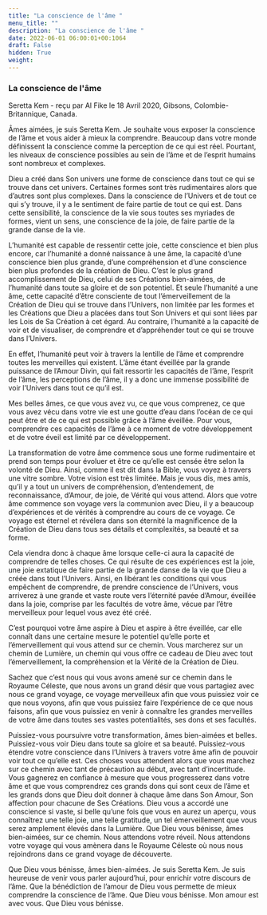 ```yaml
---
title: "La conscience de l'âme "
menu_title: ""
description: "La conscience de l'âme "
date: 2022-06-01 06:00:01+00:1064
draft: False
hidden: True
weight:
---
```

### La conscience de l'âme

Seretta Kem - reçu par Al Fike le 18 Avril 2020, Gibsons, Colombie-Britannique, Canada.

Âmes aimées, je suis Seretta Kem. Je souhaite vous exposer la conscience de l’âme et vous aider à mieux la comprendre. Beaucoup dans votre monde définissent la conscience comme la perception de ce qui est réel. Pourtant, les niveaux de conscience possibles au sein de l’âme et de l’esprit humains sont nombreux et complexes.

Dieu a créé dans Son univers une forme de conscience dans tout ce qui se trouve dans cet univers. Certaines formes sont très rudimentaires alors que d’autres sont plus complexes. Dans la conscience de l’Univers et de tout ce qui s’y trouve, il y a le sentiment de faire partie de tout ce qui est. Dans cette sensibilité, la conscience de la vie sous toutes ses myriades de formes, vient un sens, une conscience de la joie, de faire partie de la grande danse de la vie.

L’humanité est capable de ressentir cette joie, cette conscience et bien plus encore, car l’humanité a donné naissance à une âme, la capacité d’une conscience bien plus grande, d’une compréhension et d’une conscience bien plus profondes de la création de Dieu. C’est le plus grand accomplissement de Dieu, celui de ses Créations bien-aimées, de l’humanité dans toute sa gloire et de son potentiel. Et seule l’humanité a une âme, cette capacité d’être consciente de tout l’émerveillement de la Création de Dieu qui se trouve dans l’Univers, non limitée par les formes et les Créations que Dieu a placées dans tout Son Univers et qui sont liées par les Lois de Sa Création à cet égard. Au contraire, l’humanité a la capacité de voir et de visualiser, de comprendre et d’appréhender tout ce qui se trouve dans l’Univers.

En effet, l’humanité peut voir à travers la lentille de l’âme et comprendre toutes les merveilles qui existent. L’âme étant éveillée par la grande puissance de l’Amour Divin, qui fait ressortir les capacités de l’âme, l’esprit de l’âme, les perceptions de l’âme, il y a donc une immense possibilité de voir l’Univers dans tout ce qu’il est.

Mes belles âmes, ce que vous avez vu, ce que vous comprenez, ce que vous avez vécu dans votre vie est une goutte d’eau dans l’océan de ce qui peut être et de ce qui est possible grâce à l’âme éveillée. Pour vous, comprendre ces capacités de l’âme à ce moment de votre développement et de votre éveil est limité par ce développement.

La transformation de votre âme commence sous une forme rudimentaire et prend son temps pour évoluer et être ce qu’elle est censée être selon la volonté de Dieu. Ainsi, comme il est dit dans la Bible, vous voyez à travers une vitre sombre. Votre vision est très limitée. Mais je vous dis, mes amis, qu’il y a tout un univers de compréhension, d’entendement, de reconnaissance, d’Amour, de joie, de Vérité qui vous attend. Alors que votre âme commence son voyage vers la communion avec Dieu, il y a beaucoup d’expériences et de vérités à comprendre au cours de ce voyage. Ce voyage est éternel et révélera dans son éternité la magnificence de la Création de Dieu dans tous ses détails et complexités, sa beauté et sa forme.

Cela viendra donc à chaque âme lorsque celle-ci aura la capacité de comprendre de telles choses. Ce qui résulte de ces expériences est la joie, une joie extatique de faire partie de la grande danse de la vie que Dieu a créée dans tout l’Univers. Ainsi, en libérant les conditions qui vous empêchent de comprendre, de prendre conscience de l’Univers, vous arriverez à une grande et vaste route vers l’éternité pavée d’Amour, éveillée dans la joie, comprise par les facultés de votre âme, vécue par l’être merveilleux pour lequel vous avez été créé.

C’est pourquoi votre âme aspire à Dieu et aspire à être éveillée, car elle connaît dans une certaine mesure le potentiel qu’elle porte et l’émerveillement qui vous attend sur ce chemin. Vous marcherez sur un chemin de Lumière, un chemin qui vous offre ce cadeau de Dieu avec tout l’émerveillement, la compréhension et la Vérité de la Création de Dieu.

Sachez que c’est nous qui vous avons amené sur ce chemin dans le Royaume Céleste, que nous avons un grand désir que vous partagiez avec nous ce grand voyage, ce voyage merveilleux afin que vous puissiez voir ce que nous voyons, afin que vous puissiez faire l’expérience de ce que nous faisons, afin que vous puissiez en venir à connaître les grandes merveilles de votre âme dans toutes ses vastes potentialités, ses dons et ses facultés.

Puissiez-vous poursuivre votre transformation, âmes bien-aimées et belles. Puissiez-vous voir Dieu dans toute sa gloire et sa beauté. Puissiez-vous étendre votre conscience dans l’Univers à travers votre âme afin de pouvoir voir tout ce qu’elle est. Ces choses vous attendent alors que vous marchez sur ce chemin avec tant de précaution au début, avec tant d’incertitude. Vous gagnerez en confiance à mesure que vous progresserez dans votre âme et que vous comprendrez ces grands dons qui sont ceux de l’âme et les grands dons que Dieu doit donner à chaque âme dans Son Amour, Son affection pour chacune de Ses Créations.
Dieu vous a accordé une conscience si vaste, si belle qu’une fois que vous en aurez un aperçu, vous connaîtrez une telle joie, une telle gratitude, un tel émerveillement que vous serez amplement élevés dans la Lumière. Que Dieu vous bénisse, âmes bien-aimées, sur ce chemin. Nous attendons votre réveil. Nous attendons votre voyage qui vous amènera dans le Royaume Céleste où nous nous rejoindrons dans ce grand voyage de découverte.

Que Dieu vous bénisse, âmes bien-aimées. Je suis Seretta Kem. Je suis heureuse de venir vous parler aujourd’hui, pour enrichir votre discours de l’âme. Que la bénédiction de l’amour de Dieu vous permette de mieux comprendre la conscience de l’âme. Que Dieu vous bénisse. Mon amour est avec vous. Que Dieu vous bénisse.

